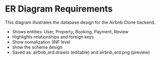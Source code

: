# ER Diagram Requirements

This diagram illustrates the database design for the Airbnb Clone backend.

- Shows entities: User, Property, Booking, Payment, Review
- Highlights relationships and foreign keys
- Show nomalization 3NF level
- show the schema design 
- Saved as: airbnb_erd.drawio (editable) and airbnb_erd.png (preview)
